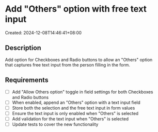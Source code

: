 # Add "Others" option with free text input

Created: 2024-12-08T14:46:41+08:00

## Description

Add option for Checkboxes and Radio buttons to allow an "Others" option that captures free text input from the person filling in the form.

## Requirements

- [ ] Add "Allow Others option" toggle in field settings for both Checkboxes and Radio buttons
- [ ] When enabled, append an "Others" option with a text input field
- [ ] Store both the selection and the free text input in form values
- [ ] Ensure the text input is only enabled when "Others" is selected
- [ ] Add validation for the text input when "Others" is selected
- [ ] Update tests to cover the new functionality
